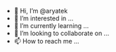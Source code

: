 - 👋 Hi, I’m @aryatek
- 👀 I’m interested in ...
- 🌱 I’m currently learning ...
- 💞️ I’m looking to collaborate on ...
- 📫 How to reach me ...

<!---
aryatek/aryatek is a ✨ special ✨ repository because its `README.md` (this file) appears on your GitHub profile.
You can click the Preview link to take a look at your changes.
--->
